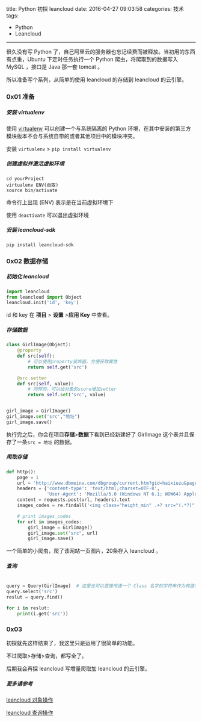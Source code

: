 title: Python 初探 leancloud
date: 2016-04-27 09:03:58
categories: 技术
tags: 
- Python
- Leancloud
---

很久没有写 Python 了，自己阿里云的服务器也忘记续费而被释放。当初用的东西有点重，Ubuntu 下定时任务执行一个 Python 爬虫，将爬取到的数据写入 MySQL ，接口是 Java 那一套 tomcat 。

所以准备写个系列，从简单的使用 leancloud 的存储到 leancloud 的云引擎。

<!-- more -->


### 0x01 准备

##### 安装 virtualenv

使用 [virtualenv](https://virtualenv.pypa.io/) 可以创建一个与系统隔离的 Python 环境，在其中安装的第三方模块版本不会与系统自带的或者其他项目中的模块冲突。

安装 `virtualenv` > `pip install virtualenv`

#####  创建虚拟并激活虚拟环境

```shell
cd yourProject
virtualenv ENV(自取)
source bin/activate
```

命令行上出现 (ENV) 表示是在当前虚拟环境下

使用 `deactivate` 可以退出虚拟环境

##### 安装 leancloud-sdk

```
pip install leancloud-sdk
```



### 0x02 数据存储

##### 初始化 leancloud

```python
import leancloud
from leancloud import Object
leancloud.init('id', 'key')
```

id 和 key 在 **项目** > **设置** >**应用 Key** 中查看。

##### 存储数据

```python
class GirlImage(Object):
    @property
    def src(self):
        # 可以使用property装饰器，方便获取属性
        return self.get('src')

    @src.setter
    def src(self, value):
        # 同样的，可以给对象的score增加setter
        return self.set('src', value)


girl_image = GirlImage()
girl_image.set('src',"地址")
girl_image.save()
```

执行完之后，你会在项目**存储**>**数据**下看到已经新建好了 GirlImage 这个表并且保存了一条`src = 地址` 的数据。



##### 爬取存储

```python
def http():
    page = 1
    url = 'http://www.dbmeinv.com/dbgroup/current.htm?gid=haixiuzu&pager_offset=' + str(page)
    headers = {'content-type': 'text/html;charset=UTF-8',
               'User-Agent': 'Mozilla/5.0 (Windows NT 6.1; WOW64) AppleWebKit/537.36 (KHTML, like Gecko) Chrome/45.0.2454.87 Safari/537.36 QQBrowser/9.2.4907.400'}
    content = requests.post(url, headers).text
    images_codes = re.findall('<img class="height_min" .+? src="(.*?)"', content, re.S)

    # print images_codes
    for url in images_codes:
        girl_image = GirlImage()
        girl_image.set("src", url)
        girl_image.save()
```

一个简单的小爬虫，爬了该网站一页图片，20条存入 leancloud 。



##### 查询

```python

query = Query(GirlImage)  # 这里也可以直接传递一个 Class 名字的字符串作为构造参数
query.select('src')
reslut = query.find()

for i in reslut:
    print(i.get('src'))
```



### 0x03

初探就先这样结束了，我这里只是运用了很简单的功能。

不过爬取>存储>查询，都写全了。

后期我会再探 leancloud 写增量爬取加 leancloud 的云引擎。



##### 更多请参考

[leancloud 对象操作](https://leancloud.cn/docs/python_guide.html#对象)

[leancloud 查询操作](https://leancloud.cn/docs/python_guide.html#查询)

